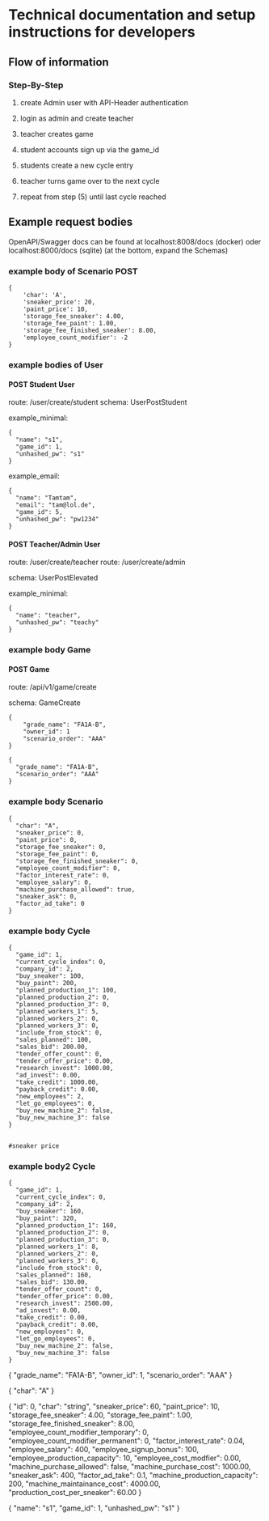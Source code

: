 # Technical documentation and setup instructions for developers



## Flow of information 

### Step-By-Step

1. create Admin user with API-Header authentication

2. login as admin and create teacher

3. teacher creates game

4. student accounts sign up via the game_id

5. students create a new cycle entry

6. teacher turns game over to the next cycle

7. repeat from step (5) until last cycle reached





## Example request bodies

OpenAPI/Swagger docs can be found at localhost:8008/docs (docker) oder localhost:8000/docs (sqlite)
(at the bottom, expand the Schemas)

### example body of Scenario POST

```
{
    'char': 'A',
    'sneaker_price': 20,
    'paint_price': 10,
    'storage_fee_sneaker': 4.00,
    'storage_fee_paint': 1.00,
    'storage_fee_finished_sneaker': 8.00,
    'employee_count_modifier': -2
}
```

### example bodies of User

#### POST Student User

route: /user/create/student
schema: UserPostStudent

example_minimal: 
```
{
  "name": "s1",
  "game_id": 1,
  "unhashed_pw": "s1"
}

```
example_email: 
```
{
  "name": "Tamtam",
  "email": "tam@lol.de",
  "game_id": 5,
  "unhashed_pw": "pw1234"
}
```

#### POST Teacher/Admin User

route: /user/create/teacher
route: /user/create/admin

schema: UserPostElevated

example_minimal: 
```
{
  "name": "teacher",
  "unhashed_pw": "teachy"
}
```

### example body Game

#### POST Game

route: /api/v1/game/create

schema: GameCreate

```
{
    "grade_name": "FA1A-B",
    "owner_id": 1
    "scenario_order": "AAA"
}
```
```
{
  "grade_name": "FA1A-B",
  "scenario_order": "AAA"
}
```


### example body Scenario

```
{
  "char": "A",
  "sneaker_price": 0,
  "paint_price": 0,
  "storage_fee_sneaker": 0,
  "storage_fee_paint": 0,
  "storage_fee_finished_sneaker": 0,
  "employee_count_modifier": 0,
  "factor_interest_rate": 0,
  "employee_salary": 0,
  "machine_purchase_allowed": true,
  "sneaker_ask": 0,
  "factor_ad_take": 0
}
```

### example body Cycle

```
{
  "game_id": 1,
  "current_cycle_index": 0,
  "company_id": 2,
  "buy_sneaker": 100,
  "buy_paint": 200,
  "planned_production_1": 100,
  "planned_production_2": 0,
  "planned_production_3": 0,
  "planned_workers_1": 5,
  "planned_workers_2": 0,
  "planned_workers_3": 0,
  "include_from_stock": 0,
  "sales_planned": 100,
  "sales_bid": 200.00,
  "tender_offer_count": 0,
  "tender_offer_price": 0.00,
  "research_invest": 1000.00,
  "ad_invest": 0.00,
  "take_credit": 1000.00,
  "payback_credit": 0.00,
  "new_employees": 2,
  "let_go_employees": 0,
  "buy_new_machine_2": false,
  "buy_new_machine_3": false
}
```
                                                                   #sneaker price
### example body2 Cycle

```
{
  "game_id": 1,
  "current_cycle_index": 0,
  "company_id": 2,
  "buy_sneaker": 160,
  "buy_paint": 320,
  "planned_production_1": 160,
  "planned_production_2": 0,
  "planned_production_3": 0,
  "planned_workers_1": 8,
  "planned_workers_2": 0,
  "planned_workers_3": 0,
  "include_from_stock": 0,
  "sales_planned": 160,
  "sales_bid": 130.00,
  "tender_offer_count": 0,
  "tender_offer_price": 0.00,
  "research_invest": 2500.00,
  "ad_invest": 0.00,
  "take_credit": 0.00,
  "payback_credit": 0.00,
  "new_employees": 0,
  "let_go_employees": 0,
  "buy_new_machine_2": false,
  "buy_new_machine_3": false
}

```

{
  "grade_name": "FA1A-B",
  "owner_id": 1,
  "scenario_order": "AAA"
}

{
  "char": "A"
}

{
  "id": 0,
  "char": "string",
  "sneaker_price": 60,
  "paint_price": 10,
  "storage_fee_sneaker": 4.00,
  "storage_fee_paint": 1.00,
  "storage_fee_finished_sneaker": 8.00,
  "employee_count_modifier_temporary": 0,
  "employee_count_modifier_permanent": 0,
  "factor_interest_rate": 0.04,
  "employee_salary": 400,
  "employee_signup_bonus": 100,
  "employee_production_capacity": 10,
  "employee_cost_modfier": 0.00,
  "machine_purchase_allowed": false,
  "machine_purchase_cost": 1000.00,
  "sneaker_ask": 400,
  "factor_ad_take": 0.1,
  "machine_production_capacity": 200,
  "machine_maintainance_cost": 4000.00,
  "production_cost_per_sneaker": 60.00
}

{
  "name": "s1",
  "game_id": 1,
  "unhashed_pw": "s1"
}

